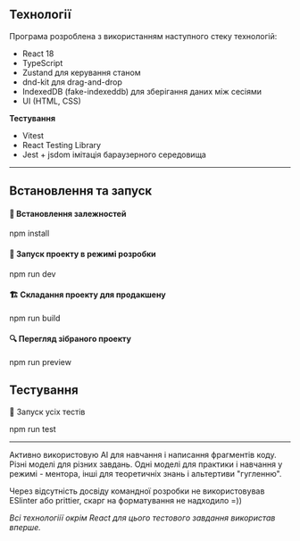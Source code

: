 ## Технології
Програма розроблена з використанням наступного стеку технологій:

- React 18 
- TypeScript
- Zustand для керування станом
- dnd-kit для drag-and-drop
- IndexedDB (fake-indexeddb) для зберігання даних між сесіями
- UI (HTML, CSS)
 
**Тестування**

- Vitest
- React Testing Library
- Jest + jsdom імітація бараузерного середовища
---
## Встановлення та запуск

#### 🔧 Встановлення залежностей

npm install

#### 🚀 Запуск проекту в режимі розробки
npm run dev

#### 🏗 Складання проекту для продакшену
npm run build

#### 🔍 Перегляд зібраного проекту
npm run preview

## Тестування
🧪 Запуск усіх тестів

npm run test


---
Активно використовую AI для навчання і написання фрагментів коду. Різні моделі для різних завдань. Одні моделі для практики і навчання у режимі - ментора, інші для теоретичніх знань і альтертиви "гугленню".  

Через відсутність досвіду командної розробки не використовував ESlinter або prittier, скарг на форматування не надходило =))  

*Всі технологіії окрім React для цього тестового завдання використав вперше.*  

